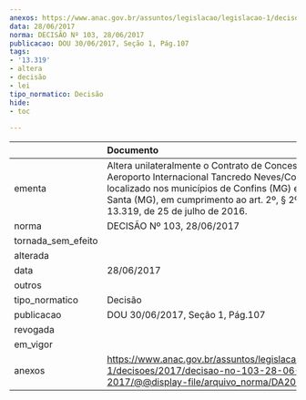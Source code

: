 ```yaml
---
anexos: https://www.anac.gov.br/assuntos/legislacao/legislacao-1/decisoes/2017/decisao-no-103-28-06-2017/@@display-file/arquivo_norma/DA2017-103.pdf
data: 28/06/2017
norma: DECISÃO Nº 103, 28/06/2017
publicacao: DOU 30/06/2017, Seção 1, Pág.107
tags:
- '13.319'
- altera
- decisão
- lei
tipo_normatico: Decisão
hide: 
- toc 
 
---
```


|                    | Documento                                                                                                                                                                                                                                     |
|:-------------------|:----------------------------------------------------------------------------------------------------------------------------------------------------------------------------------------------------------------------------------------------|
| ementa             | Altera unilateralmente o Contrato de Concessão do Aeroporto Internacional Tancredo Neves/Confins, localizado nos municípios de Confins (MG) e de Lagoa Santa (MG), em cumprimento ao art. 2º, § 2º, da Lei nº 13.319, de 25 de julho de 2016. |
| norma              | DECISÃO Nº 103, 28/06/2017                                                                                                                                                                                                                    |
| tornada_sem_efeito |                                                                                                                                                                                                                                               |
| alterada           |                                                                                                                                                                                                                                               |
| data               | 28/06/2017                                                                                                                                                                                                                                    |
| outros             |                                                                                                                                                                                                                                               |
| tipo_normatico     | Decisão                                                                                                                                                                                                                                       |
| publicacao         | DOU 30/06/2017, Seção 1, Pág.107                                                                                                                                                                                                              |
| revogada           |                                                                                                                                                                                                                                               |
| em_vigor           |                                                                                                                                                                                                                                               |
| anexos             | https://www.anac.gov.br/assuntos/legislacao/legislacao-1/decisoes/2017/decisao-no-103-28-06-2017/@@display-file/arquivo_norma/DA2017-103.pdf                                                                                                  |
